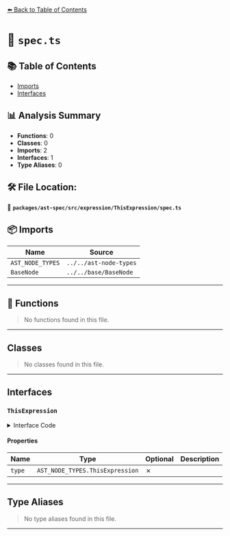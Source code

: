 [⬅️ Back to Table of Contents](../../../../../index.md)

# 📄 `spec.ts`

## 📚 Table of Contents

- [Imports](#imports)
- [Interfaces](#interfaces)

## 📊 Analysis Summary

- **Functions**: 0
- **Classes**: 0
- **Imports**: 2
- **Interfaces**: 1
- **Type Aliases**: 0

## 🛠️ File Location:
📂 **`packages/ast-spec/src/expression/ThisExpression/spec.ts`**

## 📦 Imports

| Name | Source |
|------|--------|
| `AST_NODE_TYPES` | `../../ast-node-types` |
| `BaseNode` | `../../base/BaseNode` |


---

## 🔧 Functions

> No functions found in this file.


---

## Classes

> No classes found in this file.


---

## Interfaces

### `ThisExpression`

<details><summary>Interface Code</summary>

```ts
export interface ThisExpression extends BaseNode {
  type: AST_NODE_TYPES.ThisExpression;
}
```
</details>

#### Properties

| Name | Type | Optional | Description |
|------|------|----------|-------------|
| `type` | `AST_NODE_TYPES.ThisExpression` | ✗ |  |


---

## Type Aliases

> No type aliases found in this file.


---
